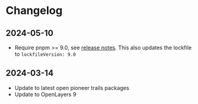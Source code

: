 # Changelog

## 2024-05-10

-   Require pnpm >= 9.0, see [release notes](https://github.com/pnpm/pnpm/releases/tag/v9.0.0).
    This also updates the lockfile to `lockfileVersion: 9.0`

## 2024-03-14

-   Update to latest open pioneer trails packages
-   Update to OpenLayers 9
